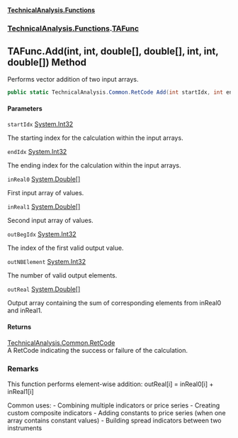#### [TechnicalAnalysis\.Functions](Atypical.TechnicalAnalysis.Functions.md 'Atypical\.TechnicalAnalysis\.Functions')
### [TechnicalAnalysis\.Functions](Atypical.TechnicalAnalysis.Functions.md#TechnicalAnalysis.Functions 'TechnicalAnalysis\.Functions').[TAFunc](TAFunc.md 'TechnicalAnalysis\.Functions\.TAFunc')

## TAFunc\.Add\(int, int, double\[\], double\[\], int, int, double\[\]\) Method

Performs vector addition of two input arrays\.

```csharp
public static TechnicalAnalysis.Common.RetCode Add(int startIdx, int endIdx, in double[] inReal0, in double[] inReal1, ref int outBegIdx, ref int outNBElement, ref double[] outReal);
```
#### Parameters

<a name='TechnicalAnalysis.Functions.TAFunc.Add(int,int,double[],double[],int,int,double[]).startIdx'></a>

`startIdx` [System\.Int32](https://docs.microsoft.com/en-us/dotnet/api/System.Int32 'System\.Int32')

The starting index for the calculation within the input arrays\.

<a name='TechnicalAnalysis.Functions.TAFunc.Add(int,int,double[],double[],int,int,double[]).endIdx'></a>

`endIdx` [System\.Int32](https://docs.microsoft.com/en-us/dotnet/api/System.Int32 'System\.Int32')

The ending index for the calculation within the input arrays\.

<a name='TechnicalAnalysis.Functions.TAFunc.Add(int,int,double[],double[],int,int,double[]).inReal0'></a>

`inReal0` [System\.Double](https://docs.microsoft.com/en-us/dotnet/api/System.Double 'System\.Double')[\[\]](https://docs.microsoft.com/en-us/dotnet/api/System.Array 'System\.Array')

First input array of values\.

<a name='TechnicalAnalysis.Functions.TAFunc.Add(int,int,double[],double[],int,int,double[]).inReal1'></a>

`inReal1` [System\.Double](https://docs.microsoft.com/en-us/dotnet/api/System.Double 'System\.Double')[\[\]](https://docs.microsoft.com/en-us/dotnet/api/System.Array 'System\.Array')

Second input array of values\.

<a name='TechnicalAnalysis.Functions.TAFunc.Add(int,int,double[],double[],int,int,double[]).outBegIdx'></a>

`outBegIdx` [System\.Int32](https://docs.microsoft.com/en-us/dotnet/api/System.Int32 'System\.Int32')

The index of the first valid output value\.

<a name='TechnicalAnalysis.Functions.TAFunc.Add(int,int,double[],double[],int,int,double[]).outNBElement'></a>

`outNBElement` [System\.Int32](https://docs.microsoft.com/en-us/dotnet/api/System.Int32 'System\.Int32')

The number of valid output elements\.

<a name='TechnicalAnalysis.Functions.TAFunc.Add(int,int,double[],double[],int,int,double[]).outReal'></a>

`outReal` [System\.Double](https://docs.microsoft.com/en-us/dotnet/api/System.Double 'System\.Double')[\[\]](https://docs.microsoft.com/en-us/dotnet/api/System.Array 'System\.Array')

Output array containing the sum of corresponding elements from inReal0 and inReal1\.

#### Returns
[TechnicalAnalysis\.Common\.RetCode](https://docs.microsoft.com/en-us/dotnet/api/TechnicalAnalysis.Common.RetCode 'TechnicalAnalysis\.Common\.RetCode')  
A RetCode indicating the success or failure of the calculation\.

### Remarks
This function performs element\-wise addition:
outReal\[i\] = inReal0\[i\] \+ inReal1\[i\]

Common uses:
\- Combining multiple indicators or price series
\- Creating custom composite indicators
\- Adding constants to price series \(when one array contains constant values\)
\- Building spread indicators between two instruments